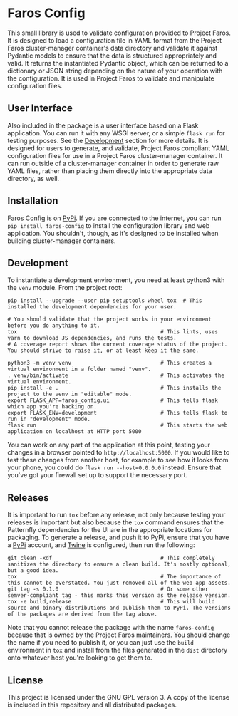 # Faros Config

This small library is used to validate configuration provided to Project Faros. It is designed to load a configuration file in YAML format from the Project Faros cluster-manager container's data directory and validate it against Pydantic models to ensure that the data is structured appropriately and valid. It returns the instantiated Pydantic object, which can be returned to a dictionary or JSON string depending on the nature of your operation with the configuration. It is used in Project Faros to validate and manipulate configuration files.

## User Interface

Also included in the package is a user interface based on a Flask application. You can run it with any WSGI server, or a simple `flask run` for testing purposes. See the [Development](#development) section for more details. It is designed for users to generate, and validate, Project Faros compliant YAML configuration files for use in a Project Faros cluster-manager container. It can run outside of a cluster-manager container in order to generate raw YAML files, rather than placing them directly into the appropriate data directory, as well.

## Installation

Faros Config is on [PyPi](https://pypi.org/project/faros-config/). If you are connected to the internet, you can run `pip install faros-config` to install the configuration library and web application. You shouldn't, though, as it's designed to be installed when building cluster-manager containers.

## Development

To instantiate a development environment, you need at least python3 with the `venv` module. From the project root:

```shell
pip install --upgrade --user pip setuptools wheel tox  # This installed the development dependencies for your user.

# You should validate that the project works in your environment before you do anything to it.
tox                                             # This lints, uses yarn to download JS dependencies, and runs the tests.
# A coverage report shows the current coverage status of the project. You should strive to raise it, or at least keep it the same.

python3 -m venv venv                            # This creates a virtual environment in a folder named "venv".
. venv/bin/activate                             # This activates the virtual environment.
pip install -e .                                # This installs the project to the venv in "editable" mode.
export FLASK_APP=faros_config.ui                # This tells flask which app you're hacking on.
export FLASK_ENV=development                    # This tells flask to run in "development" mode.
flask run                                       # This starts the web application on localhost at HTTP port 5000
```

You can work on any part of the application at this point, testing your changes in a browser pointed to `http://localhost:5000`. If you would like to test these changes from another host, for example to see how it looks from your phone, you could do `flask run --host=0.0.0.0` instead. Ensure that you've got your firewall set up to support the necessary port.

## Releases

It is important to run `tox` before any release, not only because testing your releases is important but also because the `tox` command ensures that the Patternfly dependencies for the UI are in the appropriate locations for packaging. To generate a release, and push it to PyPi, ensure that you have a [PyPi](https://packaging.python.org/tutorials/packaging-projects/#uploading-the-distribution-archives) account, and [Twine](https://twine.readthedocs.io/en/latest/) is configured, then run the following:

```shell
git clean -xdf                                  # This completely sanitizes the directory to ensure a clean build. It's mostly optional, but a good idea.
tox                                             # The importance of this cannot be overstated. You just removed all of the web app assets.
git tag -s 0.1.0                                # Or some other semver-compliant tag - this marks this version as the release version.
tox -e build,release                            # This will build source and binary distributions and publish them to PyPi. The versions of the packages are derived from the tag above.
```

Note that you cannot release the package with the name `faros-config` because that is owned by the Project Faros maintainers. You should change the name if you need to publish it, or you can just use the `build` environment in `tox` and install from the files generated in the `dist` directory onto whatever host you're looking to get them to.

## License

This project is licensed under the GNU GPL version 3. A copy of the license is included in this repository and all distributed packages.
